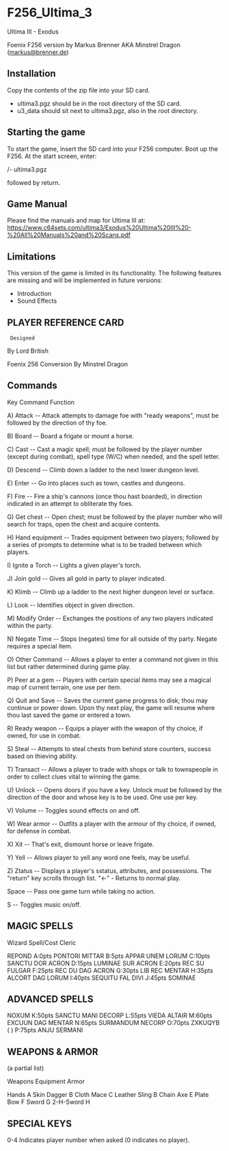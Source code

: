 # F256_Ultima_3
Ultima III - Exodus

Foenix F256 version by Markus Brenner AKA Minstrel Dragon (markus@brenner.de)

Installation
------------

Copy the contents of the zip file into your SD card.
- ultima3.pgz should be in the root directory of the SD card.
- u3_data should sit next to ultima3.pgz, also in the root directory.


Starting the game
-----------------

To start the game, insert the SD card into your F256 computer.
Boot up the F256. At the start screen, enter:

/- ultima3.pgz

followed by return.


Game Manual
-----------

Please find the manuals and map for Ultima III at:
https://www.c64sets.com/ultima3/Exodus%20Ultima%20III%20-%20All%20Manuals%20and%20Scans.pdf


Limitations
-----------

This version of the game is limited in its functionality. The following features are missing
and will be implemented in future versions:

- Introduction
- Sound Effects


PLAYER REFERENCE CARD
---------------------

     Designed
  By Lord British

Foenix 256 Conversion
 By Minstrel Dragon


Commands
--------

Key Command Function

A) Attack -- Attack attempts to damage foe with "ready weapons", must be
followed by the direction of thy foe.

B) Board -- Board a frigate or mount a horse.

C) Cast -- Cast a magic spell; must be followed by the player number
(except during combat), spell type (W/C) when needed, and the spell letter.

D) Descend -- Climb down a ladder to the next lower dungeon level.

E) Enter -- Go into places such as town, castles and dungeons.

F) Fire -- Fire a ship's cannons (once thou hast boarded), in direction
indicated in an attempt to obliterate thy foes.

G) Get chest -- Open chest; must be followed by the player number who will
search for traps, open the chest and acquire contents.

H) Hand equipment -- Trades equipment between two players; followed by
a series of prompts to determine what is to be traded between which players.

I) Ignite a Torch -- Lights a given player's torch.

J) Join gold -- Gives all gold in party to player indicated.

K) Klimb -- Climb up a ladder to the next higher dungeon level or surface.

L) Look -- Identifies object in given direction.

M) Modify Order -- Exchanges the positions of any two players indicated
within the party.

N) Negate Time -- Stops (negates) time for all outside of thy party. Negate
requires a special item.

O) Other Command -- Allows a player to enter a command not given in this
list but rather determined during game play.

P) Peer at a gem -- Players with certain special items may see a magical map
of current terrain, one use per item.

Q) Quit and Save -- Saves the current game progress to disk; thou may
continue or power down. Upon thy next play, the game will resume where
thou last saved the game or entered a town.

R) Ready weapon -- Equips a player with the weapon of thy choice, if
owned, for use in combat.

S) Steal -- Attempts to steal chests from behind store counters, success
based on thieving ability.

T) Transact -- Allows a player to trade with shops or talk to townspeople in
order to collect clues vital to winning the game.

U) Unlock -- Opens doors if you have a key. Unlock must be followed by
the direction of the door and whose key is to be used. One use per key.

V) Volume -- Toggles sound effects on and off.

W) Wear armor -- Outfits a player with the armour of thy choice, if
owned, for defense in combat.

X) Xit -- That's exit, dismount horse or leave frigate.

Y) Yell -- Allows player to yell any word one feels, may be useful.

Z) Ztatus -- Displays a player's sstatus, attributes, and possessions. The
"return" key scrolls through list. "<-" - Returns to normal play.

Space -- Pass one game turn while taking no action.

<CTRL>S -- Toggles music on/off.


MAGIC SPELLS
------------

Wizard          Spell/Cost      Cleric

REPOND          A:0pts          PONTORI
MITTAR          B:5pts          APPAR UNEM
LORUM           C:10pts         SANCTU
DOR ACRON       D:15pts         LUMINAE
SUR ACRON       E:20pts         REC SU
FULGAR          F:25pts         REC DU
DAG ACRON       G:30pts         LIB REC
MENTAR          H:35pts         ALCORT
DAG LORUM       I:40pts         SEQUITU
FAL DIVI        J:45pts         SOMINAE

ADVANCED SPELLS
---------------

NOXUM           K:50pts         SANCTU MANI
DECORP          L:55pts         VIEDA
ALTAIR          M:60pts         EXCUUN
DAG MENTAR      N:65pts         SURMANDUM
NECORP          O:70pts         ZXKUQYB
(        )      P:75pts         ANJU SERMANI


WEAPONS & ARMOR
---------------

(a partial list)

Weapons Equipment Armor

Hands      A      Skin
Dagger     B      Cloth
Mace       C      Leather
Sling      B      Chain
Axe        E      Plate
Bow        F
Sword      G
2-H-Sword  H


SPECIAL KEYS
------------

0-4 Indicates player number when asked (0 indicates no player).
